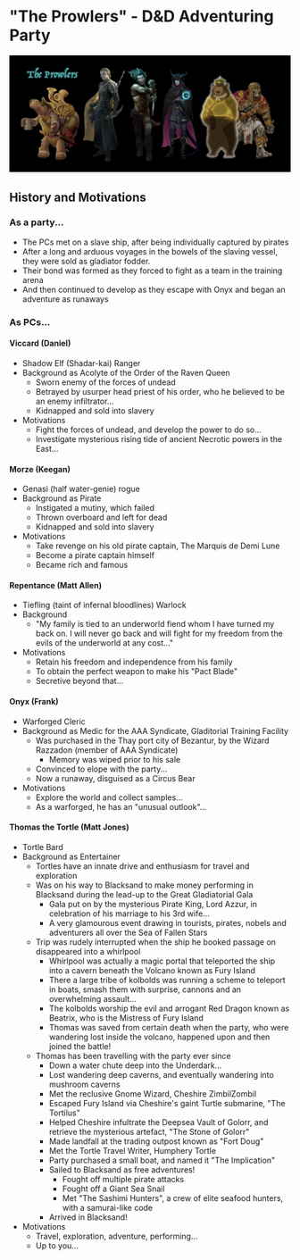 # "The Prowlers" - D&D Adventuring Party

![The Prowlers](./The-Prowlers.jpg)

## History and Motivations

### As a party...
* The PCs met on a slave ship, after being individually captured by pirates
* After a long and arduous voyages in the bowels of the slaving vessel, they were sold as gladiator fodder.
* Their bond was formed as they forced to fight as a team in the training arena
* And then continued to develop as they escape with Onyx and began an adventure as runaways

### As PCs...

#### Viccard (Daniel)
* Shadow Elf (Shadar-kai) Ranger
* Background as Acolyte of the Order of the Raven Queen
    * Sworn enemy of the forces of undead
    * Betrayed by usurper head priest of his order, who he believed to be an enemy infiltrator...
    * Kidnapped and sold into slavery 
* Motivations
    * Fight the forces of undead, and develop the power to do so...
    * Investigate mysterious rising tide of ancient Necrotic powers in the East...

#### Morze (Keegan)
* Genasi (half water-genie) rogue
* Background as Pirate
    * Instigated a mutiny, which failed
    * Thrown overboard and left for dead
    * Kidnapped and sold into slavery 
* Motivations
    * Take revenge on his old pirate captain, The Marquis de Demi Lune
    * Become a pirate captain himself
    * Became rich and famous
    
#### Repentance (Matt Allen)
* Tiefling (taint of infernal bloodlines) Warlock
* Background
    * "My family is tied to an underworld fiend whom I have turned my back on. I will never go back and will fight for my freedom from the evils of the underworld at any cost..."
* Motivations
    * Retain his freedom and independence from his family
    * To obtain the perfect weapon to make his "Pact Blade"
    * Secretive beyond that...

#### Onyx (Frank)
* Warforged Cleric
* Background as Medic for the AAA Syndicate, Gladitorial Training Facility
    * Was purchased in the Thay port city of Bezantur, by the Wizard Razzadon (member of AAA Syndicate)
        * Memory was wiped prior to his sale
    * Convinced to elope with the party...
    * Now a runaway, disguised as a Circus Bear
* Motivations
    * Explore the world and collect samples...
    * As a warforged, he has an "unusual outlook"...
    
#### Thomas the Tortle (Matt Jones)
* Tortle Bard
* Background as Entertainer
    * Tortles have an innate drive and enthusiasm for travel and exploration
    * Was on his way to Blacksand to make money performing in Blacksand during the lead-up to the Great Gladiatorial Gala 
        * Gala put on by the mysterious Pirate King, Lord Azzur, in celebration of his marriage to his 3rd wife...
        * A very glamourous event drawing in tourists, pirates, nobels and adventurers all over the Sea of Fallen Stars
    * Trip was rudely interrupted when the ship he booked passage on disappeared into a whirlpool
        * Whirlpool was actually a magic portal that teleported the ship into a cavern beneath the Volcano known as Fury Island
        * There a large tribe of kolbolds was running a scheme to teleport in boats, smash them with surprise, cannons and an overwhelming assault...
        * The kolbolds worship the evil and arrogant Red Dragon known as Beatrix, who is the Mistress of Fury Island
        * Thomas was saved from certain death when the party, who were wandering lost inside the volcano, happened upon and then joined the battle!
    * Thomas has been travelling with the party ever since
        * Down a water chute deep into the Underdark...
        * Lost wandering deep caverns, and eventually wandering into mushroom caverns
        * Met the reclusive Gnome Wizard, Cheshire ZimbilZombil
        * Escaped Fury Island via Cheshire's gaint Turtle submarine, "The Tortilus"
        * Helped Cheshire infultrate the Deepsea Vault of Golorr, and retrieve the mysterious artefact, "The Stone of Golorr"
        * Made landfall at the trading outpost known as "Fort Doug"
        * Met the Tortle Travel Writer, Humphery Tortle
        * Party purchased a small boat, and named it "The Implication"
        * Sailed to Blacksand as free adventures!
            * Fought off multiple pirate attacks
            * Fought off a Giant Sea Snail
            * Met "The Sashimi Hunters", a crew of elite seafood hunters, with a samurai-like code
        * Arrived in Blacksand!
* Motivations
    * Travel, exploration, adventure, performing...
    * Up to you...
